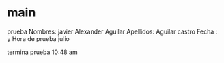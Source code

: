 # main
prueba
Nombres: javier Alexander Aguilar
Apellidos: Aguilar castro
Fecha : y Hora de prueba julio

termina prueba 10:48 am

